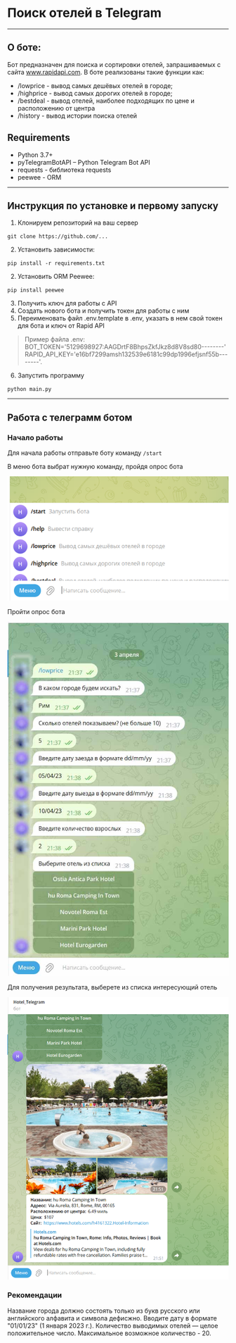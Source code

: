 # Поиск отелей в Telegram
___
## О боте:
Бот предназначен для поиска и сортировки отелей, запрашиваемых с сайта www.rapidapi.com. В боте реализованы такие функции как:
+ /lowprice - вывод самых дешёвых отелей в городе;
+ /highprice - вывод самых дорогих отелей в городе;
+ /bestdeal - вывод отелей, наиболее подходящих по цене и расположению от центра
+ /history - вывод истории поиска отелей
## Requirements
+ Python 3.7+
+ pyTelegramBotAPI – Python Telegram Bot API
+ requests - библиотека requests
+ peewee - ORM
---
## Инструкция по установке и первому запуску
1. Клонируем репозиторий на ваш сервер
 ```
git clone https://github.com/...
``` 
2. Установить зависимости:
````
pip install -r requirements.txt
````
2. Установить ORM Peewee:
````
pip install peewee
````
3. Получить ключ для работы с API
4. Создать нового бота и получить токен для работы с ним
5. Переименовать файл .env.template в .env, указать в нем свой токен для бота и ключ от Rapid API
>Пример файла .env:<br>
BOT_TOKEN='5129698927:AAGDrtF8BhpsZkfJkz8d8V8sd80--------'
RAPID_API_KEY='e16bf7299amsh132539e6181c99dp1996efjsnf55b--------'.
6. Запустить программу
```
python main.py
```
___
## Работа с телеграмм ботом
### Начало работы
Для начала работы отправьте боту команду ``/start``

В меню бота выбрат нужную команду, пройдя опрос бота 

![img.png](img/img.png)

Пройти опрос бота 

![img2.jpg](img%2Fimg2.jpg)

Для получения результата, выберете из списка интересующий отель

![img.png](img/img3.png)

### Рекомендации
Название города должно состоять только из букв русского или английского алфавита и символа 
дефисжно. Вводите дату в формате "01/01/23" (1 января 2023 г.).  Количество выводимых отелей — целое положительное число. Максимальное возможное количество - 20.